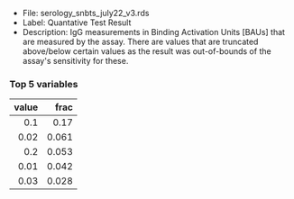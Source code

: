 

* File: serology_snbts_july22_v3.rds
* Label: Quantative Test Result
* Description: IgG measurements in Binding Activation Units [BAUs] that are measured by the assay. There are values that are truncated above/below certain values as the result was out-of-bounds of the assay's sensitivity for these.

### Top 5 variables
|   value |   frac |
|--------:|-------:|
|    0.1  |  0.17  |
|    0.02 |  0.061 |
|    0.2  |  0.053 |
|    0.01 |  0.042 |
|    0.03 |  0.028 |
        